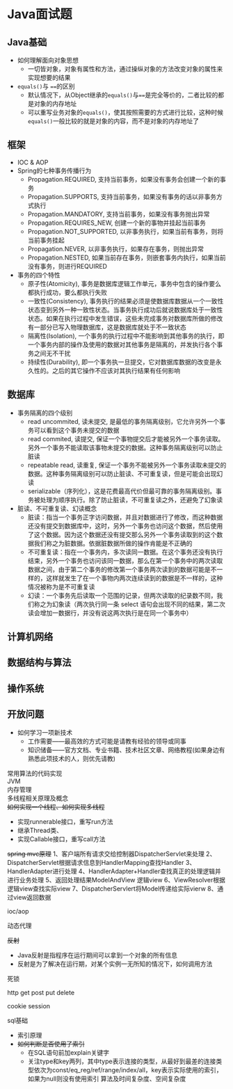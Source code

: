 # Java面试题

## Java基础
- 如何理解面向对象思想  
  - 一切皆对象，对象有属性和方法，通过操纵对象的方法改变对象的属性来实现想要的结果  
- `equals()`与 `==`的区别  
  - 默认情况下，从Object继承的`equals()`与`==`是完全等价的，二者比较的都是对象的内存地址
  - 可以重写业务对象的`equals()`，使其按照需要的方式进行比较，这种时候`equals()`一般比较的就是对象的内容，而不是对象的内存地址了  
  
## 框架
 - IOC & AOP  
 - Spring的七种事务传播行为  
   - Propagation.REQUIRED, 支持当前事务，如果没有事务会创建一个新的事务     
   - Propagation.SUPPORTS,  支持当前事务，如果没有事务的话以非事务方式执行  
   - Propagation.MANDATORY, 支持当前事务，如果没有事务抛出异常  
   - Propagation.REQUIRES_NEW, 创建一个新的事物并挂起当前事务  
   - Propagation.NOT_SUPPORTED, 以非事务执行，如果当前有事务，则将当前事务挂起    
   - Propagation.NEVER, 以非事务执行，如果存在事务，则抛出异常   
   - Propagation.NESTED, 如果当前存在事务，则嵌套事务内执行，如果当前没有事务，则进行REQUIRED  
 - 事务的四个特性 
   - 原子性(Atomicity), 事务是数据库逻辑工作单元，事务中包含的操作要么都执行成功，要么都执行失败  
   - 一致性(Consistency), 事务执行的结果必须是使数据库数据从一个一致性状态变到另外一种一致性状态。当事务执行成功后就说数据库处于一致性状态。如果在执行过程中发生错误，这些未完成事务对数据库所做的修改有一部分已写入物理数据库，这是数据库就处于不一致状态  
   - 隔离性(Isolation), 一个事务的执行过程中不能影响到其他事务的执行，即一个事务内部的操作及使用的数据对其他事务是隔离的，并发执行各个事务之间无不干扰  
   - 持续性(Durability), 即一个事务执一旦提交，它对数据库数据的改变是永久性的。之后的其它操作不应该对其执行结果有任何影响  

## 数据库
 - 事务隔离的四个级别  
   - read uncommited, 读未提交, 是最低的事务隔离级别，它允许另外一个事务可以看到这个事务未提交的数据
   - read commited, 读提交, 保证一个事物提交后才能被另外一个事务读取。另外一个事务不能读取该事物未提交的数据。这种事务隔离级别可以防止脏读
   - repeatable read, 读重复, 保证一个事务不能被另外一个事务读取未提交的数据。这种事务隔离级别可以防止脏读、不可重复读，但是可能会出现幻读
   - serializable（序列化），这是花费最高代价但最可靠的事务隔离级别。事务被处理为顺序执行。除了防止脏读，不可重复读之外，还避免了幻象读
 - 脏读、不可重复读、幻读概念
   - 脏读：指当一个事务正字访问数据，并且对数据进行了修改，而这种数据还没有提交到数据库中，这时，另外一个事务也访问这个数据，然后使用了这个数据。因为这个数据还没有提交那么另外一个事务读取到的这个数据我们称之为脏数据。依据脏数据所做的操作肯能是不正确的  
   - 不可重复读：指在一个事务内，多次读同一数据。在这个事务还没有执行结束，另外一个事务也访问该同一数据，那么在第一个事务中的两次读取数据之间，由于第二个事务的修改第一个事务两次读到的数据可能是不一样的，这样就发生了在一个事物内两次连续读到的数据是不一样的，这种情况被称为是不可重复读  
   - 幻读：一个事务先后读取一个范围的记录，但两次读取的纪录数不同，我们称之为幻象读（两次执行同一条 select 语句会出现不同的结果，第二次读会增加一数据行，并没有说这两次执行是在同一个事务中）  
   
## 计算机网络


## 数据结构与算法


## 操作系统


## 开放问题
- 如何学习一项新技术  
  - 工作需要——最高效的方式可能是请教有经验的领导或同事  
  - 知识储备——官方文档、专业书籍、技术社区文章、网络教程(如果身边有熟悉此项技术的人，则优先请教)  

常用算法的代码实现  
JVM  
内存管理  
多线程相关原理及概念  
~~如何实现一个线程、如何实现多线程~~  
 - 实现runnerable接口，重写run方法
 - 继承Thread类、
 - 实现Callable接口，重写call方法

~~spring mvc原理~~ 
1、客户端所有请求交给控制器DispatcherServlet来处理
2、DispatcherServlet根据请求信息到HandlerMapping查找Handler
3、HandlerAdapter进行处理
4、HandlerAdapter+Handler查找真正的处理逻辑并进行业务处理
5、返回处理结果ModelAndView 逻辑view
6、ViewResolver根据逻辑view查找实际view 
7、DispatcherServlert将Model传递给实际vierw
8、通过view返回数据
 
ioc/aop
  
动态代理  

~~反射~~  
 - Java反射是指程序在运行期间可以拿到一个对象的所有信息
 - 反射是为了解决在运行期，对某个实例一无所知的情况下，如何调用方法

死锁  

http get post put delete  

cookie session  

sql基础  
- 索引原理
- ~~如何判断是否使用了索引~~  
  - 在SQL语句前加explain关键字
  - 关注type和key两列，其中type表示连接的类型，从最好到最差的连接类型依次为const/eq_reg/ref/range/index/all，key表示实际使用的索引，如果为null则没有使用索引
算法及时间复杂度、空间复杂度  